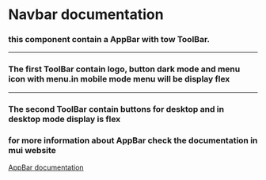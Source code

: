 # Navbar documentation

### this component contain a AppBar with tow ToolBar.
---
### The first ToolBar contain logo, button dark mode  and menu icon with menu.in mobile mode menu will be display flex

---
### The second ToolBar contain buttons for desktop and in desktop mode display is flex

### for more information about AppBar check the documentation in mui website 
[AppBar documentation](https://mui.com/api/app-bar/)